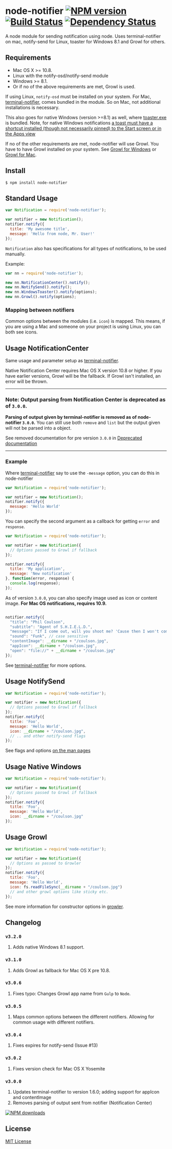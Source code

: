 # node-notifier [![NPM version][npm-image]][npm-url] [![Build Status][travis-image]][travis-url] [![Dependency Status][depstat-image]][depstat-url]

A node module for sending notification using node. Uses terminal-notifier on mac,
notify-send for Linux, toaster for Windows 8.1 and Growl for others.

## Requirements
- Mac OS X >= 10.8.
- Linux with the notify-osd/notify-send module
- Windows >= 8.1.
- Or if no of the above requirements are met, Growl is used.

If using Linux, `notify-osd` must be installed on your system.
For Mac, [terminal-notifier](https://github.com/alloy/terminal-notifier), comes
bundled in the module. So on Mac, not additional installations is necessary.

This also goes for native Windows (version >=8.1) as well, where
[toaster.exe](https://github.com/nels-o/toaster) is bundled. Note, for native
Windows notifications [a toast must have a shortcut installed (though not
necessarily pinned) to the Start screen or in the Apps
view](http://msdn.microsoft.com/en-in/library/windows/apps/hh779727.aspx)

If no of the other requirements are met, node-notifier will use Growl.
You have to have Growl installed on your system. See
[Growl for Windows](http://www.growlforwindows.com/gfw/) or
[Growl for Mac](http://growl.info/).

## Install
```
$ npm install node-notifier
```

## Standard Usage
```javascript
var Notification = require('node-notifier');

var notifier = new Notification();
notifier.notify({
  title: 'My awesome title',
  message: 'Hello from node, Mr. User!'
});
```

`Notification` also has specifications for all types of notifications, to be used
manually.

Example:
```javascript
var nn = require('node-notifier');

new nn.NotificationCenter().notify();
new nn.NotifySend().notify();
new nn.WindowsToaster().notify(options);
new nn.Growl().notify(options);
```

### Mapping between notifiers
Common options between the modules (i.e. `icon`) is mapped. This means,
if you are using a Mac and someone on your project is using Linux, you
can both see icons.


## Usage NotificationCenter

Same usage and parameter setup as [terminal-notifier](https://github.com/alloy/terminal-notifier).

Native Notification Center requires Mac OS X version 10.8 or higher. If you have
earlier versions, Growl will be the fallback. If Growl isn't installed, an error
will be thrown.

---

### Note: Output parsing from Notification Center is deprecated as of `3.0.0`.

**Parsing of output given by terminal-notifier is removed as of node-notifier `3.0.0`.**
You can still use both `remove` and `list` but the output given will not be parsed into a object.

See removed documentation for pre version `3.0.0` in [Deprecated documentation](DEPRECATED.md)

---


### Example

Where [terminal-notifier](https://github.com/alloy/terminal-notifier) say to use the ```-message``` option, you can do this in node-notifier

```javascript
var Notification = require('node-notifier');

var notifier = new Notification();
notifier.notify({
  message: 'Hello World'
});
```

You can specify the second argument as a callback for getting ```error``` and ```response```.

```javascript
var Notification = require('node-notifier');

var notifier = new Notification({
  // Options passed to Growl if fallback
});

notifier.notify({
  title: 'My application',
  message: 'New notification'
}, function(error, response) {
  console.log(response);
});
```

As of version `3.0.0`, you can also specify image used as icon or content image. **For Mac OS notifications, requires 10.9.**


```javascript

notifier.notify({
  "title": "Phil Coulson",
  "subtitle": "Agent of S.H.I.E.L.D.",
  "message": "If I come out, will you shoot me? 'Cause then I won't come out.",
  "sound": "Funk", // case sensitive
  "contentImage": __dirname + "/coulson.jpg",
  "appIcon": __dirname + "/coulson.jpg",
  "open": "file://" + __dirname + "/coulson.jpg"
});

```

See [terminal-notifier](https://github.com/alloy/terminal-notifier) for more options.

## Usage NotifySend

```javascript
var Notification = require('node-notifier');

var notifier = new Notification({
  // Options passed to Growl if fallback
});
notifier.notify({
  title: 'Foo',
  message: 'Hello World',
  icon: __dirname + "/coulson.jpg",
  // .. and other notify-send flags
});
```

See flags and options [on the man pages](http://manpages.ubuntu.com/manpages/gutsy/man1/notify-send.1.html)

## Usage Native Windows

```javascript
var Notification = require('node-notifier');

var notifier = new Notification({
  // Options passed to Growl if fallback
});
notifier.notify({
  title: 'Foo',
  message: 'Hello World',
  icon: __dirname + "/coulson.jpg"
});
```


## Usage Growl

```javascript
var Notification = require('node-notifier');

var notifier = new Notification({
  // Options as passed to Growler
});
notifier.notify({
  title: 'Foo',
  message: 'Hello World',
  icon: fs.readFileSync(__dirname + "/coulson.jpg")
  // and other growl options like sticky etc.
});
```

See more information for constructor options in
[growler](https://github.com/betamos/Node-Growler/).


## Changelog

### `v3.2.0`
1. Adds native Windows 8.1 support.

### `v3.1.0`
1. Adds Growl as fallback for Mac OS X pre 10.8.

### `v3.0.6`
1. Fixes typo: Changes Growl app name from `Gulp` to `Node`.

### `v3.0.5`
1. Maps common options between the different notifiers. Allowing for common usage with different notifiers.

### `v3.0.4`
1. Fixes expires for notify-send (Issue #13)

### `v3.0.2`
1. Fixes version check for Mac OS X Yosemite

### `v3.0.0`
1. Updates terminal-notifier to version 1.6.0; adding support for appIcon and contentImage
2. Removes parsing of output sent from notifier (Notification Center)

[![NPM downloads][npm-downloads]][npm-url]


## License

[MIT License](http://en.wikipedia.org/wiki/MIT_License)

[npm-url]: https://npmjs.org/package/node-notifier
[npm-image]: http://img.shields.io/npm/v/node-notifier.svg?style=flat
[npm-downloads]: http://img.shields.io/npm/dm/node-notifier.svg?style=flat

[travis-url]: http://travis-ci.org/mikaelbr/node-notifier
[travis-image]: http://img.shields.io/travis/mikaelbr/node-notifier.svg?style=flat

[depstat-url]: https://gemnasium.com/mikaelbr/node-notifier
[depstat-image]: http://img.shields.io/gemnasium/mikaelbr/node-notifier.svg?style=flat

